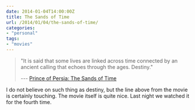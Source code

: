 ```yaml
---
date: 2014-01-04T14:00:00Z
title: The Sands of Time
url: /2014/01/04/the-sands-of-time/
categories:
- "personal"
tags:
- "movies"
---
```


> "It is said that some lives are linked across time connected by an ancient calling that echoes through the ages. Destiny."
> 
> --- [Prince of Persia: The Sands of Time][1]

I do not believe on such thing as destiny, but the line above from the movie is certainly touching. The movie itself is quite nice. Last night we watched it for the fourth time.

[1]: http://en.wikipedia.org/wiki/Prince_of_Persia:_The_Sands_of_Time
